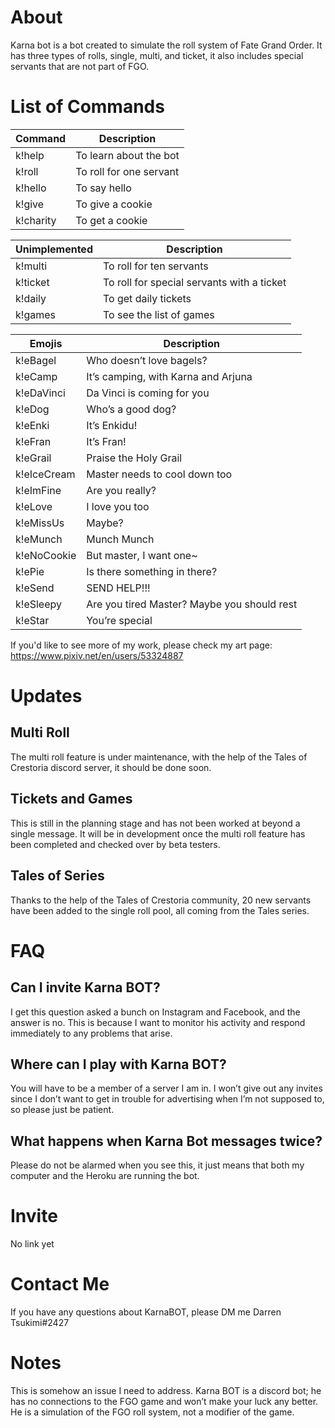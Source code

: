 
# About

Karna bot is a bot created to simulate the roll system of Fate Grand Order. It has three types of rolls, single, multi, and ticket, it also includes special servants that are not part of FGO. 

# List of Commands

| Command | Description |
| ------------- | ------------- |
| k!help  | To learn about the bot  |
| k!roll  | To roll for one servant  |
| k!hello  | To say hello  |
| k!give  | To give a cookie  |
| k!charity  | To get a cookie  |	

| Unimplemented | Description |
| ------------- | ------------- |
| k!multi  | To roll for ten servants  |
| k!ticket | To roll for special servants with a ticket  |
| k!daily | To get daily tickets  |
| k!games | To see the list of games  |

| Emojis | Description |
| ------------- | ------------- |
| k!eBagel  | Who doesn’t love bagels?  |
| k!eCamp | It’s camping, with Karna and Arjuna   |
| k!eDaVinci | Da Vinci is coming for you  |
| k!eDog | Who’s a good dog?  |
| k!eEnki  | It’s Enkidu!  |
| k!eFran | It’s Fran!  |
| k!eGrail | Praise the Holy Grail  |
| k!eIceCream | Master needs to cool down too  |
| k!eImFine  | Are you really? |
| k!eLove | I love you too  |
| k!eMissUs | Maybe? |
| k!eMunch | Munch Munch  |
| k!eNoCookie | But master, I want one~ |
|k!ePie | Is there something in there? |
|k!eSend | SEND HELP!!! |
|k!eSleepy | Are you tired Master? Maybe you should rest |
|k!eStar | You’re special |

If you'd like to see more of my work, please check my art page: https://www.pixiv.net/en/users/53324887

# Updates

## Multi Roll

The multi roll feature is under maintenance, with the help of the Tales of Crestoria discord server, it should be done soon. 

## Tickets and Games

This is still in the planning stage and has not been worked at beyond a single message. It will be in development once the multi roll feature has been completed and checked over by beta testers.

## Tales of Series

Thanks to the help of the Tales of Crestoria community, 20 new servants have been added to the single roll pool, all coming from the Tales series. 

# FAQ

## Can I invite Karna BOT?

I get this question asked a bunch on Instagram and Facebook, and the answer is no. This is because I want to monitor his activity and respond immediately to any problems that arise.

## Where can I play with Karna BOT?

You will have to be a member of a server I am in. I won’t give out any invites since I don’t want to get in trouble for advertising when I’m not supposed to, so please just be patient.

## What happens when Karna Bot messages twice?

Please do not be alarmed when you see this, it just means that both my computer and the Heroku are running the bot. 

# Invite

No link yet

# Contact Me

If you have any questions about KarnaBOT, please DM me Darren Tsukimi#2427

# Notes

This is somehow an issue I need to address. Karna BOT is a discord bot; he has no connections to the FGO game and won’t make your luck any better. He is a simulation of the FGO roll system, not a modifier of the game.
